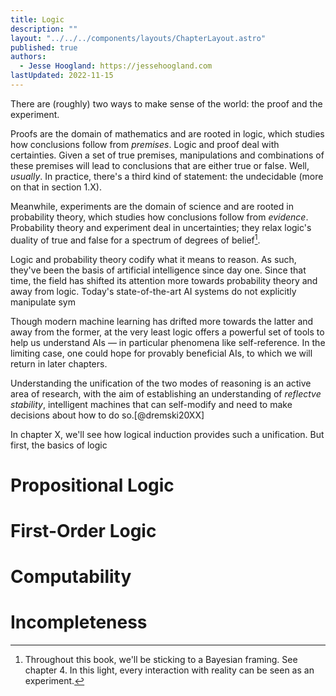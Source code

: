 ```yaml
---
title: Logic
description: ""
layout: "../../../components/layouts/ChapterLayout.astro"
published: true
authors: 
  - Jesse Hoogland: https://jessehoogland.com
lastUpdated: 2022-11-15
---
```


There are (roughly) two ways to make sense of the world: the proof and the experiment. 

Proofs are the domain of mathematics and are rooted in logic, which studies how conclusions follow from *premises*. Logic and proof deal with certainties. Given a set of true premises, manipulations and combinations of these premises will lead to conclusions that are either true or false. Well, *usually*. In practice, there's a third kind of statement: the undecidable (more on that in section 1.X). 

Meanwhile, experiments are the domain of science and are rooted in probability theory, which studies how conclusions follow from *evidence*. Probability theory and experiment deal in uncertainties; they relax logic's duality of true and false for a spectrum of degrees of belief[^1]. 

[^1]: Throughout this book, we'll be sticking to a Bayesian framing. See chapter 4. In this light, every interaction with reality can be seen as an experiment.

Logic and probability theory codify what it means to reason. As such, they've been the basis of artificial intelligence since day one. Since that time, the field has shifted its attention more towards probability theory and away from logic. Today's state-of-the-art AI systems do not explicitly manipulate sym
 
 
 Though modern machine learning has drifted more towards the latter and away from the former, at the very least logic offers a powerful set of tools to help us understand AIs — in particular phenomena like self-reference. In the limiting case, one could hope for provably beneficial AIs, to which we will return in later chapters. 

Understanding the unification of the two modes of reasoning is an active area of research, with the aim of establishing an understanding of *reflectve stability*, intelligent machines that can self-modify and need to make decisions about how to do so.[@dremski20XX] 

In chapter X, we'll see how logical induction provides such a unification. But first, the basics of logic

# Propositional Logic



# First-Order Logic



# Computability



# Incompleteness